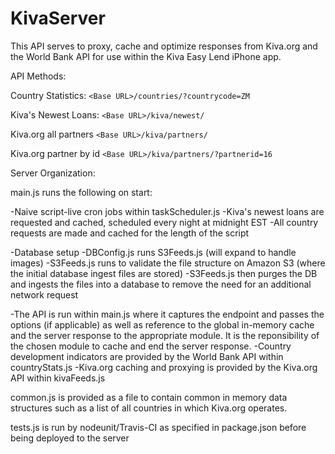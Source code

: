 KivaServer
==========

This API serves to proxy, cache and optimize responses from Kiva.org and the World Bank API for use within the Kiva Easy Lend iPhone app.

API Methods:

Country Statistics:
`<Base URL>/countries/?countrycode=ZM`

Kiva's Newest Loans:
`<Base URL>/kiva/newest/`

Kiva.org all partners 
`<Base URL>/kiva/partners/`

Kiva.org partner by id
`<Base URL>/kiva/partners/?partnerid=16`

Server Organization:

main.js runs the following on start:

-Naive script-live cron jobs within taskScheduler.js
  -Kiva's newest loans are requested and cached, scheduled every night at midnight EST
  -All country requests are made and cached for the length of the script 
  
-Database setup 
  -DBConfig.js runs S3Feeds.js (will expand to handle images)
     -S3Feeds.js runs to validate the file structure on Amazon S3 (where the initial database ingest files are stored)
     -S3Feeds.js then purges the DB and ingests the files into a database to remove the need for an additional network request

-The API is run within main.js where it captures the endpoint and passes the options (if applicable) as well as reference to the global in-memory cache and the server response to the appropriate module.
It is the reponsibility of the chosen module to cache and end the server response.
  -Country development indicators are provided by the World Bank API within countryStats.js
  -Kiva.org caching and proxying is provided by the Kiva.org API within kivaFeeds.js

common.js is provided as a file to contain common in memory data structures such as a list of all countries in which Kiva.org operates.

tests.js is run by nodeunit/Travis-CI as specified in package.json before being deployed to the server 


